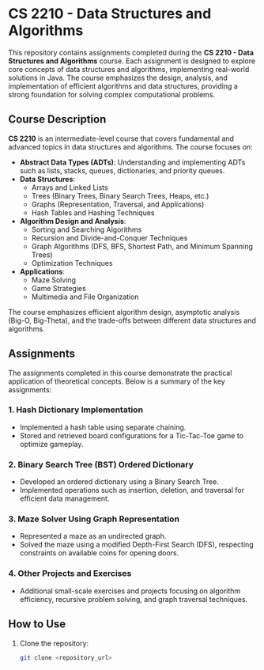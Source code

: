 # CS 2210 - Data Structures and Algorithms

This repository contains assignments completed during the **CS 2210 - Data Structures and Algorithms** course. Each assignment is designed to explore core concepts of data structures and algorithms, implementing real-world solutions in Java. The course emphasizes the design, analysis, and implementation of efficient algorithms and data structures, providing a strong foundation for solving complex computational problems.

## Course Description

**CS 2210** is an intermediate-level course that covers fundamental and advanced topics in data structures and algorithms. The course focuses on:

- **Abstract Data Types (ADTs)**: Understanding and implementing ADTs such as lists, stacks, queues, dictionaries, and priority queues.
- **Data Structures**:
  - Arrays and Linked Lists
  - Trees (Binary Trees, Binary Search Trees, Heaps, etc.)
  - Graphs (Representation, Traversal, and Applications)
  - Hash Tables and Hashing Techniques
- **Algorithm Design and Analysis**:
  - Sorting and Searching Algorithms
  - Recursion and Divide-and-Conquer Techniques
  - Graph Algorithms (DFS, BFS, Shortest Path, and Minimum Spanning Trees)
  - Optimization Techniques
- **Applications**:
  - Maze Solving
  - Game Strategies
  - Multimedia and File Organization

The course emphasizes efficient algorithm design, asymptotic analysis (Big-O, Big-Theta), and the trade-offs between different data structures and algorithms.

## Assignments

The assignments completed in this course demonstrate the practical application of theoretical concepts. Below is a summary of the key assignments:

### 1. **Hash Dictionary Implementation**
- Implemented a hash table using separate chaining.
- Stored and retrieved board configurations for a Tic-Tac-Toe game to optimize gameplay.

### 2. **Binary Search Tree (BST) Ordered Dictionary**
- Developed an ordered dictionary using a Binary Search Tree.
- Implemented operations such as insertion, deletion, and traversal for efficient data management.

### 3. **Maze Solver Using Graph Representation**
- Represented a maze as an undirected graph.
- Solved the maze using a modified Depth-First Search (DFS), respecting constraints on available coins for opening doors.

### 4. **Other Projects and Exercises**
- Additional small-scale exercises and projects focusing on algorithm efficiency, recursive problem solving, and graph traversal techniques.

## How to Use

1. Clone the repository:
   ```bash
   git clone <repository_url>
